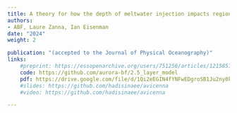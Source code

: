 ```yaml
---
title: A theory for how the depth of meltwater injection impacts regional sea level evolution
authors: 
- ABF, Laure Zanna, Ian Eisenman
date: "2024"
weight: 2

publication: "(accepted to the Journal of Physical Oceanography)"
links:
    #preprint: https://essopenarchive.org/users/751256/articles/1215851-an-analytical-theory-for-the-sensitivity-of-regional-sea-level-adjustment-to-the-depth-of-antarctic-meltwater-fluxes
    code: https://github.com/aurora-bf/2.5_layer_model
    pdf: https://drive.google.com/file/d/1Qi2eEGIN4fYNFwEDgroSB1Ju2ny0ksdw/view?usp=drive_link
    #slides: https://github.com/hadisinaee/avicenna
    #video: https://github.com/hadisinaee/avicenna

---
```

